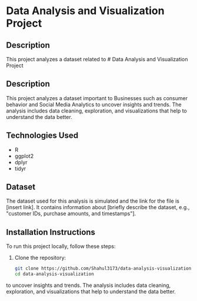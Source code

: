 # Data Analysis and Visualization Project

## Description
This project analyzes a dataset related to # Data Analysis and Visualization Project

## Description
This project analyzes a dataset important to Businesses such as consumer behavior and Social Media Analytics to uncover insights and trends. The analysis includes data cleaning, exploration, and visualizations that help to understand the data better.

## Technologies Used
- R
- ggplot2
- dplyr
- tidyr

## Dataset
The dataset used for this analysis is simulated and the link for the file is [insert link]. It contains information about [briefly describe the dataset, e.g., "customer IDs, purchase amounts, and timestamps"].

## Installation Instructions
To run this project locally, follow these steps:

1. Clone the repository:
   ```bash
   git clone https://github.com/Shahul3173/data-analysis-visualization.git
   cd data-analysis-visualization
 to uncover insights and trends. The analysis includes data cleaning, exploration, and visualizations that help to understand the data better.
